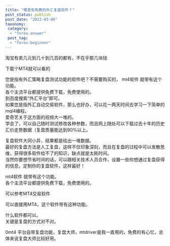 ```yaml
---
title: "哪里有免费的外汇复盘软件？"
post_status: publish
post_date: "2022-03-08"
taxonomy:
 category: 
  - "forex-answer"
 post_tag: 
  - "forex-beginner"
---
```


淘宝有卖几元到几十到几百的都有，不在乎那几块钱

下载个MT4就可以看的

您是指有外汇策略复盘测试功能的软件吧？不需要购买的， mt4软件 就带有这个功能。  
各个主流平台都提供免费下载，免费使用的。  
到百度搜索“外汇平台”即可。  
如果您是指外汇自动交易软件，那么也好办，可以花一两天时间去学习一下简单的mql4编程。  
爱奇艺关于这方面的视频大一堆的。  
学会了，可以自己随时测试修改各种参数，而且网上随处可以下载过去十年的历史汇价走势数据（复盘质量能达到90%以上。  

复盘软件大同小异，结果都是给出一堆数据。  
最好的复盘方法是人工复盘，这样不仅印象深刻，而且在复盘的过程中可以发散思维，获得很多软件给不了的知识，缺点就是太耗时间。  
当然你要想节省时间的话，可以跟相关技术人员合作，设置一些你想通过复盘获得的信息，定制你的复盘软件，这样最好！

mt4软件 就带有这个功能。  
各个主流平台都提供免费下载，免费使用的。  

可以参考MT4交易软件

可以直接用MT4，这个软件带有这种功能。  

什么软件都可以。  
关键是复盘的方式对不对。  

0mt4 平台自带复盘功能，复盘大师，mtdriver是我一直用的，免费的有心忆，总体来说复盘大师比较好用。
